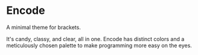 # Encode
A minimal theme for brackets.

It's candy, classy, and clear, all in one. 
Encode has distinct colors and a meticulously chosen palette to make programming more easy on the eyes.
